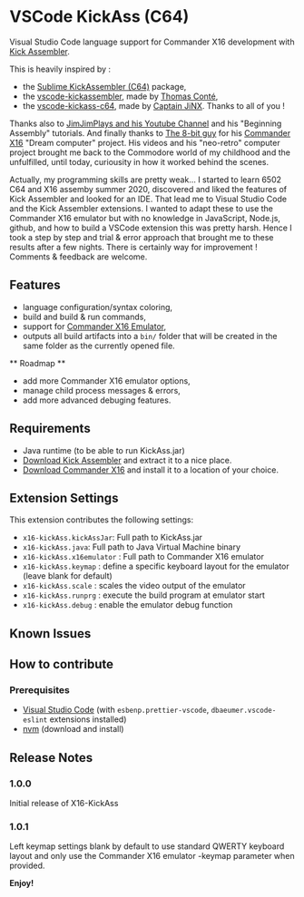 # VSCode KickAss (C64)

Visual Studio Code language support for Commander X16 development with [Kick Assembler](http://www.theweb.dk/KickAssembler/Main.html#frontpage).

This is heavily inspired by :
- the [Sublime KickAssembler (C64)](https://github.com/Swoffa/SublimeKickAssemblerC64) package, 
- the [vscode-kickassembler](https://github.com/tomconte/vscode-kickassembler), made by [Thomas Conté](https://github.com/tomconte),
- the [vscode-kickass-c64](https://github.com/CaptainJiNX/vscode-kickass-c64), made by [Captain JiNX](https://github.com/CaptainJiNX/).
Thanks to all of you !

Thanks also to [JimJimPlays and his Youtube Channel](https://www.youtube.com/channel/UCVxS1_x-Ygd7O9Z-d0Kjk0A) and his "Beginning Assembly" tutorials. And finally thanks to [The 8-bit guy](http://www.the8bitguy.com) for his [Commander X16](https://www.commanderx16.com) "Dream computer" project.
His videos and his "neo-retro" computer project brought me back to the Commodore world of my childhood and the unfulfilled, until today, curiousity in how it worked behind the scenes.

Actually, my programming skills are pretty weak... 
I started to learn 6502 C64 and X16 assemby summer 2020, discovered and liked the features of Kick Assembler and looked for an IDE. That lead me to Visual Studio Code and the Kick Assembler extensions. I wanted to adapt these to use the Commander X16 emulator but with no knowledge in JavaScript, Node.js, github, and how to build a VSCode extension this was pretty harsh. 
Hence I took a step by step and trial & error approach that brought me to these results after a few nights.
There is certainly way for improvement ! Comments & feedback are welcome.

## Features

- language configuration/syntax coloring,
- build and build & run commands,
- support for [Commander X16 Emulator](https://github.com/commanderx16/x16-emulator),
- outputs all build artifacts into a `bin/` folder that will be created in the same folder as the currently opened file.

** Roadmap **
- add more Commander X16 emulator options,
- manage child process messages & errors,
- add more advanced debuging features.

## Requirements

- Java runtime (to be able to run KickAss.jar)
- [Download Kick Assembler](http://www.theweb.dk/KickAssembler/KickAssembler.zip) and extract it to a nice place.
- [Download Commander X16](https://www.commanderx16.com/forum/index.php?/files/file/25-commander-x16-emulator-winmaclinux/) and install it to a location of your choice.

## Extension Settings

This extension contributes the following settings:
- `x16-kickAss.kickAssJar`: Full path to KickAss.jar
- `x16-kickAss.java`: Full path to Java Virtual Machine binary
- `x16-kickAss.x16emulator` : Full path to Commander X16 emulator
- `x16-kickAss.keymap` : define  a specific keyboard layout for the emulator (leave blank for default)
- `x16-kickAss.scale` : scales the video output of the emulator
- `x16-kickAss.runprg` : execute the build program at emulator start
- `x16-kickAss.debug` : enable the emulator debug function 

## Known Issues

## How to contribute

### Prerequisites

- [Visual Studio Code](https://code.visualstudio.com/) (with `esbenp.prettier-vscode`, `dbaeumer.vscode-eslint` extensions installed)
- [nvm](https://github.com/creationix/nvm) (download and install)

## Release Notes

### 1.0.0

Initial release of X16-KickAss

### 1.0.1

Left keymap settings blank by default to use standard QWERTY keyboard layout and only use the Commander X16 emulator -keymap parameter when provided.


**Enjoy!**
